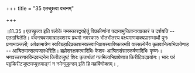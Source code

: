 +++
title = "35 एतच्छ्रुत्वा वचनम्"

+++
  
  
॥11.35॥ एतच्छ्रुत्वा इति श्लोके नमस्कारद्वयहेतुं विप्रकीर्णानां
पदानामुचितान्वयप्रकारं च दर्शयति -- एतदाश्रितेति। वचनश्रवणमात्रादवशस्य
प्रथमो नमस्कारः भीतभीतस्य वक्ष्यमाणवाक्यप्रारम्भार्थौ पुनः प्रणामाञ्जली;
अपेक्षामात्रेण स्वविग्रहादिप्रकाशनवत्स्वाभिप्रायस्याविष्कारमपि
वात्सल्येनैव कृतवानित्यभिप्रायेणाह -- आश्रितवात्सल्यजलधेरिति।
ब्रह्मेशरक्षकत्वादिभिः केशवः आश्रितसंसारकर्षणादिभिः कृष्णः।
भगवच्चरणारविन्दवन्दनेन किरीटजुष्टं शिरः कृतार्थतां गतमित्यभिप्रायेणात्र
किरीटिपदप्रयोगः। भारः परं पट्टकिरीटजुष्टमप्युत्तमाङ्गं न नमेन्मुकुन्दम्
इति हि महर्षिणोक्तम्। ,
